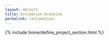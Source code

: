 ```yaml
---
layout: default
title: Estimation Gratuite
permalink: /estimation/
---
```


{% include home/define_project_section.html %}